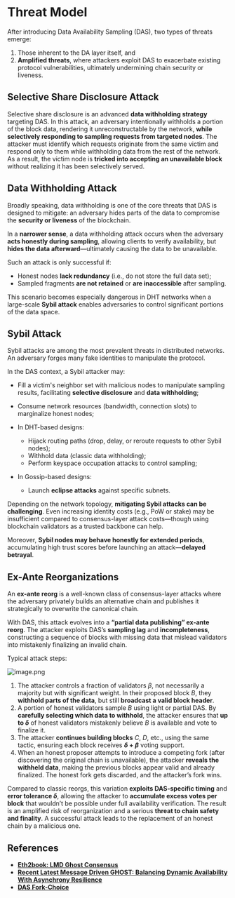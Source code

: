 # Threat Model

After introducing Data Availability Sampling (DAS), two types of threats emerge:

1. Those inherent to the DA layer itself, and
2. **Amplified threats**, where attackers exploit DAS to exacerbate existing protocol vulnerabilities, ultimately undermining chain security or liveness.

## **Selective Share Disclosure Attack**

Selective share disclosure is an advanced **data withholding strategy** targeting DAS. In this attack, an adversary intentionally withholds a portion of the block data, rendering it unreconstructable by the network, **while selectively responding to sampling requests from targeted nodes**. The attacker must identify which requests originate from the same victim and respond only to them while withholding data from the rest of the network. As a result, the victim node is **tricked into accepting an unavailable block** without realizing it has been selectively served.

## **Data Withholding Attack**

Broadly speaking, data withholding is one of the core threats that DAS is designed to mitigate: an adversary hides parts of the data to compromise the **security or liveness** of the blockchain.

In a **narrower sense**, a data withholding attack occurs when the adversary **acts honestly during sampling**, allowing clients to verify availability, but **hides the data afterward**—ultimately causing the data to be unavailable.

Such an attack is only successful if:

* Honest nodes **lack redundancy** (i.e., do not store the full data set);
* Sampled fragments **are not retained** or **are inaccessible** after sampling.

This scenario becomes especially dangerous in DHT networks when a large-scale **Sybil attack** enables adversaries to control significant portions of the data space.

## **Sybil Attack**

Sybil attacks are among the most prevalent threats in distributed networks. An adversary forges many fake identities to manipulate the protocol.

In the DAS context, a Sybil attacker may:

* Fill a victim's neighbor set with malicious nodes to manipulate sampling results, facilitating **selective disclosure** and **data withholding**;
* Consume network resources (bandwidth, connection slots) to marginalize honest nodes;
* In DHT-based designs:

  * Hijack routing paths (drop, delay, or reroute requests to other Sybil nodes);
  * Withhold data (classic data withholding);
  * Perform keyspace occupation attacks to control sampling;
* In Gossip-based designs:

  * Launch **eclipse attacks** against specific subnets.

Depending on the network topology, **mitigating Sybil attacks can be challenging**. Even increasing identity costs (e.g., PoW or stake) may be insufficient compared to consensus-layer attack costs—though using blockchain validators as a trusted backbone can help.

Moreover, **Sybil nodes may behave honestly for extended periods**, accumulating high trust scores before launching an attack—**delayed betrayal**.

## **Ex-Ante Reorganizations**

An **ex-ante reorg** is a well-known class of consensus-layer attacks where the adversary privately builds an alternative chain and publishes it strategically to overwrite the canonical chain.

With DAS, this attack evolves into a **“partial data publishing” ex-ante reorg**. The attacker exploits DAS’s **sampling lag** and **incompleteness**, constructing a sequence of blocks with missing data that mislead validators into mistakenly finalizing an invalid chain.

Typical attack steps:

![image.png](/shared/ex-ante-reorgs.png)

1. The attacker controls a fraction of validators $\beta$, not necessarily a majority but with significant weight. In their proposed block $B$, they **withhold parts of the data**, but still **broadcast a valid block header**.
2. A portion of honest validators sample $B$ using light or partial DAS. By **carefully selecting which data to withhold**, the attacker ensures that **up to $\delta$** of honest validators mistakenly believe $B$ is available and vote to finalize it.
3. The attacker **continues building blocks** $C$, $D$, etc., using the same tactic, ensuring each block receives **$\delta + \beta$** voting support.
4. When an honest proposer attempts to introduce a competing fork (after discovering the original chain is unavailable), the attacker **reveals the withheld data**, making the previous blocks appear valid and already finalized. The honest fork gets discarded, and the attacker’s fork wins.

Compared to classic reorgs, this variation **exploits DAS-specific timing** and **error tolerance $\delta$**, allowing the attacker to **accumulate excess votes per block** that wouldn’t be possible under full availability verification. The result is an amplified risk of reorganization and a serious **threat to chain safety and finality**. A successful attack leads to the replacement of an honest chain by a malicious one.

## References

* [**Eth2book: LMD Ghost Consensus**](https://eth2book.info/latest/part2/consensus/lmd_ghost/)
* [**Recent Latest Message Driven GHOST: Balancing Dynamic Availability With Asynchrony Resilience**](https://arxiv.org/pdf/2302.11326)
* [**DAS Fork-Choice**](https://ethresear.ch/t/das-fork-choice/19578)
